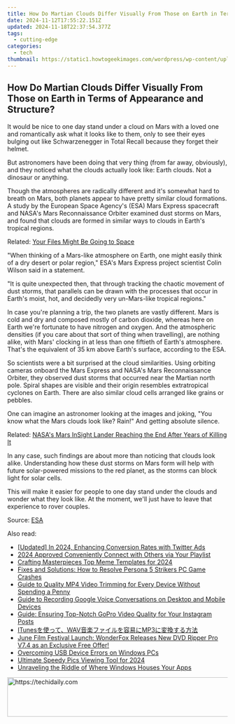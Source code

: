 ```yaml
---
title: How Do Martian Clouds Differ Visually From Those on Earth in Terms of Appearance and Structure?
date: 2024-11-12T17:55:22.151Z
updated: 2024-11-18T22:37:54.377Z
tags:
  - cutting-edge
categories:
  - tech
thumbnail: https://static1.howtogeekimages.com/wordpress/wp-content/uploads/2022/11/imageedit_1_3283043736.jpg
---
```


## How Do Martian Clouds Differ Visually From Those on Earth in Terms of Appearance and Structure?

It would be nice to one day stand under a cloud on Mars with a loved one and romantically ask what it looks like to them, only to see their eyes bulging out like Schwarzenegger in Total Recall because they forget their helmet.

 But astronomers have been doing that very thing (from far away, obviously), and they noticed what the clouds actually look like: Earth clouds. Not a dinosaur or anything.

 Though the atmospheres are radically different and it's somewhat hard to breath on Mars, both planets appear to have pretty similar cloud formations. A study by the European Space Agency's (ESA) Mars Express spacecraft and NASA's Mars Reconnaissance Orbiter examined dust storms on Mars, and found that clouds are formed in similar ways to clouds in Earth's tropical regions.

Related: [Your Files Might Be Going to Space](https://win11-tips.techidaily.com/navigating-your-hardware-space-w10-and-w11-insights/) 

 "When thinking of a Mars-like atmosphere on Earth, one might easily think of a dry desert or polar region," ESA's Mars Express project scientist Colin Wilson said in a statement.

 "It is quite unexpected then, that through tracking the chaotic movement of dust storms, that parallels can be drawn with the processes that occur in Earth's moist, hot, and decidedly very un-Mars-like tropical regions."

 In case you're planning a trip, the two planets are vastly different. Mars is cold and dry and composed mostly of carbon dioxide, whereas here on Earth we're fortunate to have nitrogen and oxygen. And the atmospheric densities (if you care about that sort of thing when travelling), are nothing alike, with Mars' clocking in at less than one fiftieth of Earth's atmosphere. That's the equivalent of 35 km above Earth's surface, according to the ESA.

 So scientists were a bit surprised at the cloud similarities. Using orbiting cameras onboard the Mars Express and NASA's Mars Reconnaissance Orbiter, they observed dust storms that occurred near the Martian north pole. Spiral shapes are visible and their origin resembles extratropical cyclones on Earth. There are also similar cloud cells arranged like grains or pebbles.

 One can imagine an astronomer looking at the images and joking, "You know what the Mars clouds look like? Rain!" And getting absolute silence.

Related: [NASA's Mars InSight Lander Reaching the End After Years of Killing It](https://extra-information.techidaily.com/breaking-down-the-animation-process-a-movie-maker-approach-for-2024/) 

 In any case, such findings are about more than noticing that clouds look alike. Understanding how these dust storms on Mars form will help with future solar-powered missions to the red planet, as the storms can block light for solar cells.

 This will make it easier for people to one day stand under the clouds and wonder what they look like. At the moment, we'll just have to leave that experience to rover couples.

 Source: [ESA](https://www.esa.int/Science%5FExploration/Space%5FScience/Mars%5FExpress/Martian%5Fdust%5Fstorms%5Fchurn%5Fup%5FEarth-like%5Fclouds)

<ins class="adsbygoogle"
     style="display:block"
     data-ad-format="autorelaxed"
     data-ad-client="ca-pub-7571918770474297"
     data-ad-slot="1223367746"></ins>

<ins class="adsbygoogle"
     style="display:block"
     data-ad-client="ca-pub-7571918770474297"
     data-ad-slot="8358498916"
     data-ad-format="auto"
     data-full-width-responsive="true"></ins>

<span class="atpl-alsoreadstyle">Also read:</span>
<div><ul>
<li><a href="https://twitter-videos.techidaily.com/updated-in-2024-enhancing-conversion-rates-with-twitter-ads/"><u>[Updated] In 2024, Enhancing Conversion Rates with Twitter Ads</u></a></li>
<li><a href="https://youtube-clips.techidaily.com/2024-approved-conveniently-connect-with-others-via-your-playlist/"><u>2024 Approved Conveniently Connect with Others via Your Playlist</u></a></li>
<li><a href="https://article-files.techidaily.com/crafting-masterpieces-top-meme-templates-for-2024/"><u>Crafting Masterpieces Top Meme Templates for 2024</u></a></li>
<li><a href="https://win-solutions.techidaily.com/fixes-and-solutions-how-to-resolve-persona-5-strikers-pc-game-crashes/"><u>Fixes and Solutions: How to Resolve Persona 5 Strikers PC Game Crashes</u></a></li>
<li><a href="https://tech-haven.techidaily.com/guide-to-quality-mp4-video-trimming-for-every-device-without-spending-a-penny/"><u>Guide to Quality MP4 Video Trimming for Every Device Without Spending a Penny</u></a></li>
<li><a href="https://tech-haven.techidaily.com/guide-to-recording-google-voice-conversations-on-desktop-and-mobile-devices/"><u>Guide to Recording Google Voice Conversations on Desktop and Mobile Devices</u></a></li>
<li><a href="https://tech-haven.techidaily.com/guide-ensuring-top-notch-gopro-video-quality-for-your-instagram-posts/"><u>Guide: Ensuring Top-Notch GoPro Video Quality for Your Instagram Posts</u></a></li>
<li><a href="https://tech-haven.techidaily.com/ituneswavmp3/"><u>ITunesを使って、WAV音楽ファイルを容易にMP3に変換する方法</u></a></li>
<li><a href="https://tech-haven.techidaily.com/june-film-festival-launch-wonderfox-releases-new-dvd-ripper-pro-v74-as-an-exclusive-free-offer/"><u>June Film Festival Launch: WonderFox Releases New DVD Ripper Pro V7.4 as an Exclusive Free Offer!</u></a></li>
<li><a href="https://windows11.techidaily.com/overcoming-usb-device-errors-on-windows-pcs/"><u>Overcoming USB Device Errors on Windows PCs</u></a></li>
<li><a href="https://some-guidance.techidaily.com/ultimate-speedy-pics-viewing-tool-for-2024/"><u>Ultimate Speedy Pics Viewing Tool for 2024</u></a></li>
<li><a href="https://win11.techidaily.com/unraveling-the-riddle-of-where-windows-houses-your-apps/"><u>Unraveling the Riddle of Where Windows Houses Your Apps</u></a></li>
</ul></div>

<!-- affiliate ads begin -->
<a href="https://aligracehair.sjv.io/c/5597632/1902309/19272" target="_top" id="1902309">
  <img src="//a.impactradius-go.com/display-ad/19272-1902309" border="0" alt="https://techidaily.com" width="728" height="90"/>
</a>
<img height="0" width="0" src="https://aligracehair.sjv.io/i/5597632/1902309/19272" style="position:absolute;visibility:hidden;" border="0" />
<!-- affiliate ads end -->

